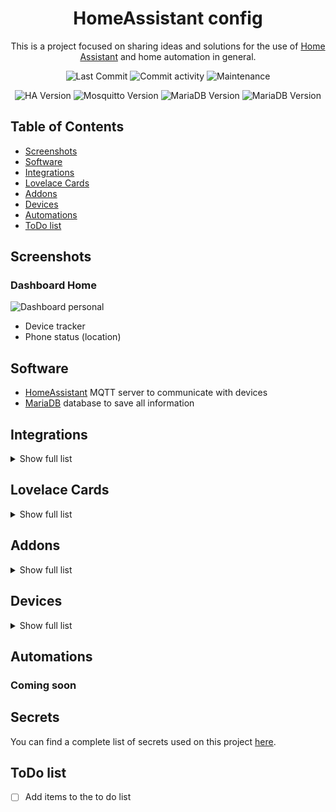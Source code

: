 <h1 align="center">HomeAssistant config</h1>


<p align="center">
  This is a project focused on sharing ideas and solutions for the use of <a href="https://www.home-assistant.io/">Home Assistant</a> and home automation in general.
</p>

<p align="center">
  <img alt="Last Commit" src="https://img.shields.io/github/last-commit/JoaquinBeceiro/Home-Assistant-Config.svg?style=plasticr"/>
  <img alt="Commit activity" src="https://img.shields.io/github/commit-activity/m/mintcreg/ha-config"/>
  <img alt="Maintenance" src="https://img.shields.io/maintenance/yes/2025"/>
</p>

<p align="center">
  <img alt="HA Version" src="https://img.shields.io/badge/HA--Version-2025.1.2-9cf"/>
  <img alt="Mosquitto Version" src="https://img.shields.io/badge/Mosquitto--Version-6.5.0-9cf"/>
  <img alt="MariaDB Version" src="https://img.shields.io/badge/MariaDB--Version-2.7.2-9cf"/>
  <img alt="MariaDB Version" src="https://img.shields.io/badge/Zigbee2MQTT--Version-2.0.02-9cf"/>
</p>

## Table of Contents

- [Screenshots](#screenshots)
- [Software](#software)
- [Integrations](#integrations)
- [Lovelace Cards](#lovelace-cards)
- [Addons](#addons)
- [Devices](#devices)
- [Automations](#automations)
- [ToDo list](#todo-list)

## Screenshots

### Dashboard Home

![Dashboard personal](images/screenshots/personal-dashboard.png)

- Device tracker
- Phone status (location)

## Software

- [HomeAssistant](https://www.home-assistant.io/) MQTT server to communicate with devices
- [MariaDB](https://mariadb.org/) database to save all information

## Integrations

<details>
  <summary>Show full list</summary>
  
<br>

- [rpi_power](https://www.home-assistant.io/integrations/rpi_power/)
- [google_translate](https://www.home-assistant.io/integrations/google_translate/)
- [HACS](https://www.home-assistant.io/integrations/hacs/)
- [local_calendar](https://www.home-assistant.io/integrations/local_calendar/)
- [mobile_app](https://www.home-assistant.io/integrations/mobile_app/)
- [cast](https://www.home-assistant.io/integrations/cast/)
- [cloud](https://www.home-assistant.io/integrations/cloud/)
- [webostv](https://www.home-assistant.io/integrations/webostv/)
- [tessie](https://www.home-assistant.io/integrations/tessie/)
- [samsungtv](https://www.home-assistant.io/integrations/samsungtv/)
- [dlna_dmr](https://www.home-assistant.io/integrations/dlna_dmr/)
- [mqtt](https://www.home-assistant.io/integrations/mqtt/)
- [zha](https://www.home-assistant.io/integrations/zha/)
- [local_todo](https://www.home-assistant.io/integrations/local_todo/)
- [template](https://www.home-assistant.io/integrations/template/)
- [shopping_list](https://www.home-assistant.io/integrations/shopping_list/)
- [scheduler](https://www.home-assistant.io/integrations/scheduler/)
- [systemmonitor](https://www.home-assistant.io/integrations/systemmonitor/)
- [octopus_energy](https://www.home-assistant.io/integrations/octopus_energy/)
- [spook](https://www.home-assistant.io/integrations/spook/)
- [ibeacon](https://www.home-assistant.io/integrations/ibeacon/)
- [openai_conversation](https://www.home-assistant.io/integrations/openai_conversation/)
- [go2rtc](https://www.home-assistant.io/integrations/go2rtc/)
- [chore_helper](https://www.home-assistant.io/integrations/chore_helper/)
- [pantry_tracker](https://www.home-assistant.io/integrations/pantry_tracker/)
- [music_assistant](https://www.home-assistant.io/integrations/music_assistant/)
- [asusrouter](https://www.home-assistant.io/integrations/asusrouter/)
- [ping](https://www.home-assistant.io/integrations/ping/)
- [unraid](https://www.home-assistant.io/integrations/unraid/)
- [google_generative_ai_conversation](https://www.home-assistant.io/integrations/google_generative_ai_conversation/)


</details>

## Lovelace Cards

<details>
  <summary>Show full list</summary>
  
<br>

- [anchor-card](https://github.com/ShadowAya/anchor-card)
- [android-tv-card](https://github.com/ShadowAya/android-tv-card)
- [apexcharts-card](https://github.com/ShadowAya/apexcharts-card)
- [atomic-calendar-revive](https://github.com/ShadowAya/atomic-calendar-revive)
- [bar-card](https://github.com/ShadowAya/bar-card)
- [better-thermostat-ui-card](https://github.com/ShadowAya/better-thermostat-ui-card)
- [bootstrap-grid-card](https://github.com/ShadowAya/bootstrap-grid-card)
- [Bubble-Card](https://github.com/ShadowAya/Bubble-Card)
- [button-card](https://github.com/ShadowAya/button-card)
- [channel-pad](https://github.com/ShadowAya/channel-pad)
- [charger-card](https://github.com/ShadowAya/charger-card)
- [clock-weather-card](https://github.com/ShadowAya/clock-weather-card)
- [config-template-card](https://github.com/ShadowAya/config-template-card)
- [css-swipe-card](https://github.com/ShadowAya/css-swipe-card)
- [custom-brand-icons](https://github.com/ShadowAya/custom-brand-icons)
- [custom-icons](https://github.com/ShadowAya/custom-icons)
- [custom-more-info](https://github.com/ShadowAya/custom-more-info)
- [decluttering-card](https://github.com/ShadowAya/decluttering-card)
- [energy-gauge-bundle-card](https://github.com/ShadowAya/energy-gauge-bundle-card)
- [hass-room-card](https://github.com/ShadowAya/hass-room-card)
- [honeycomb-menu](https://github.com/ShadowAya/honeycomb-menu)
- [kiosk-mode](https://github.com/ShadowAya/kiosk-mode)
- [LG-WebOS-Remote-Control](https://github.com/ShadowAya/LG-WebOS-Remote-Control)
- [light-entity-card](https://github.com/ShadowAya/light-entity-card)
- [lovelace-auto-entities](https://github.com/ShadowAya/lovelace-auto-entities)
- [lovelace-card-mod](https://github.com/ShadowAya/lovelace-card-mod)
- [lovelace-collapsable-cards](https://github.com/ShadowAya/lovelace-collapsable-cards)
- [lovelace-expander-card](https://github.com/ShadowAya/lovelace-expander-card)
- [lovelace-fold-entity-row](https://github.com/ShadowAya/lovelace-fold-entity-row)
- [lovelace-horizon-card](https://github.com/ShadowAya/lovelace-horizon-card)
- [lovelace-layout-card](https://github.com/ShadowAya/lovelace-layout-card)
- [lovelace-mushroom](https://github.com/ShadowAya/lovelace-mushroom)
- [lovelace-paper-buttons-row](https://github.com/ShadowAya/lovelace-paper-buttons-row)
- [lovelace-plotly-graph-card](https://github.com/ShadowAya/lovelace-plotly-graph-card)
- [lovelace-slider-entity-row](https://github.com/ShadowAya/lovelace-slider-entity-row)
- [lovelace-template-entity-row](https://github.com/ShadowAya/lovelace-template-entity-row)
- [lovelace-time-picker-card](https://github.com/ShadowAya/lovelace-time-picker-card)
- [mini-graph-card](https://github.com/ShadowAya/mini-graph-card)
- [mini-media-player](https://github.com/ShadowAya/mini-media-player)
- [octopus-energy-rates-card](https://github.com/ShadowAya/octopus-energy-rates-card)
- [pantry_tracker_card](https://github.com/ShadowAya/pantry_tracker_card)
- [scheduler-card](https://github.com/ShadowAya/scheduler-card)
- [sidebar-card](https://github.com/ShadowAya/sidebar-card)
- [simple-weather-card](https://github.com/ShadowAya/simple-weather-card)
- [stack-in-card](https://github.com/ShadowAya/stack-in-card)
- [surveillance-card](https://github.com/ShadowAya/surveillance-card)
- [swipe-card](https://github.com/ShadowAya/swipe-card)
- [swiper-slider](https://github.com/ShadowAya/swiper-slider)
- [tv-card](https://github.com/ShadowAya/tv-card)
- [Ultra-Vehicle-Card](https://github.com/ShadowAya/Ultra-Vehicle-Card)
- [uptime-card](https://github.com/ShadowAya/uptime-card)
- [vertical-stack-in-card](https://github.com/ShadowAya/vertical-stack-in-card)
- [weather-card](https://github.com/ShadowAya/weather-card)

</details>


## Addons

<details>
  <summary>Show full list</summary>
  
<br>

- [Advanced SSH & Web Terminal](https://github.com/hassio-addons/addon-ssh)
- [Cloudflared](https://github.com/brenner-tobias/addon-cloudflared/)
- [Samba share](https://github.com/home-assistant/addons/tree/master/samba)
- [Home Assistant Google Drive Backup](https://github.com/sabeechen/hassio-google-drive-backup)
- [Mosquitto broker](https://github.com/home-assistant/addons/tree/master/mosquitto)
- [Zigbee2MQTT](https://github.com/zigbee2mqtt/hassio-zigbee2mqtt/tree/master/zigbee2mqtt)
- [File editor](https://github.com/home-assistant/addons/tree/master/configurator)
- [Vaultwarden (Bitwarden)](https://github.com/hassio-addons/addon-bitwarden)
- [Uptime Kuma](https://github.com/hassio-addons/addon-uptime-kuma)
- [Node-RED](https://github.com/hassio-addons/addon-node-red)
- [Piper](https://github.com/home-assistant/addons/blob/master/piper)
- [RPC Shutdown](https://github.com/home-assistant/addons/tree/master/rpc_shutdown)
- [MariaDB](https://github.com/home-assistant/addons/tree/master/mariadb)
- [Duck DNS](https://github.com/home-assistant/addons/tree/master/duckdns)
- [Portainer](https://github.com/alexbelgium/hassio-addons)
- [Terminal & SSH](https://github.com/home-assistant/addons/tree/master/ssh)
- [Pantry Tracker](https://github.com/mintcreg/pantry_tracker)
- [Whisper](https://github.com/home-assistant/addons/blob/master/whisper)
- [Assist Microphone](https://github.com/home-assistant/addons/blob/master/assist_microphone)
- [openWakeWord](https://github.com/home-assistant/addons/blob/master/openwakeword)
- [Music Assistant Server (beta)](https://music-assistant.io)
- [MQTT Explorer](https://github.com/GollumDom/addon-repository) *(No URL provided)*




</details>


## Devices

<details>
  <summary>Show full list</summary>
  
<br>
<h2 align="center">Primary Devices</h2>
<table align="center" border="0" width="100%">
  <thead>
    <tr>
      <th>Device</th>
      <th>Use</th>
      <th>Quantity</th>
    </tr>
  </thead>
  <tbody>
    <tr>
      <td>
        <img src="images/devices/rpi.png" alt="drawing" width="120" />
        <h3>RPI 4 (8gb)</h3>
      </td>
      <td>
        <p>Directly running HASSIO OS</p>
      </td>
      <td>x1</td>
    </tr>
    <tr>
      <td>
        <img src="images/devices/RT-AC86U.jpg" alt="drawing" width="120" />
        <h3>ASUS RT-AC86U</h3>
      </td>
      <td>
        <p>Router</p>
      </td>
      <td>x1</td>
    </tr>
    <tr>
      <td>
        <img src="images/devices/SONOFF-Zigbee-plus-e.jpg" alt="drawing" width="120" />
        <h3>SONOFF-Zigbee Plus-E</h3>
      </td>
      <td>
        <p>Zigbee co-ordinator</p>
      </td>
      <td>x1</td>
    </tr>
    <tr>
      <td>
        <img src="images/devices/google-mini.jpg" alt="drawing" width="120" />
        <h3>Google Home Mini</h3>
      </td>
      <td>
        <p>Voice Assistant</p>
      </td>
      <td>x2</td>
    </tr>
  </tbody>
</table>

<h2 align="center">Zigbee Devices</h2>
<table align="center" border="0" width="100%">
  <thead>
    <tr>
      <th>Device</th>
      <th>Use</th>
      <th>Quantity</th>
    </tr>
  </thead>
  <tbody>
    <tr>
      <td>
        <img src="images/devices/ikea-vallhorn-motion-sensor.jpeg" alt="drawing" width="120" />
        <h3>Ikea Vallhorn Motion Sensor</h3>
      </td>
      <td>
        <p>Capture motion</p>
      </td>
      <td>x4</td>
    </tr>
    <tr>
      <td>
        <img src="images/devices/sonoff-snzb-02.jpeg" alt="drawing" width="120" />
        <h3>Sonoff SNZB-02</h3>
      </td>
      <td>
        <p>Temperature Sensor</p>
      </td>
      <td>x2</td>
    </tr>
    <tr>
      <td>
        <img src="images/devices/sonoff-snzb-04.jpeg" alt="drawing" width="120" />
        <h3>Sonoff SNZB-02</h3>
      </td>
      <td>
        <p>Open/close sensor</p>
      </td>
      <td>x3</td>
    </tr>
    <tr>
      <td>
        <img src="images/devices/tuya-TT001ZAV20.png" alt="drawing" width="120" />
        <h3>TUYA - TS0201</h3>
      </td>
      <td>
        <p>Fridge temperature sensor</p>
      </td>
      <td>x1</td>
    </tr>
    <tr>
      <td>
        <img src="images/devices/tuya-TS0011.jpeg" alt="drawing" width="120" />
        <h3>Tuya - TS0011</h3>
      </td>
      <td>
        <p>Light switch</p>
      </td>
      <td>x9</td>
    </tr>
    <tr>
      <td>
        <img src="images/devices/tuya-BSD29_1.jpeg" alt="drawing" width="120" />
        <h3>Tuya BSD29_1</h3>
      </td>
      <td>
        <p>Switch / Power meter</p>
      </td>
      <td>x1</td>
    </tr>
    <tr>
      <td>
        <img src="images/devices/tuya-WSD500A.jpeg" alt="drawing" width="120" />
        <h3>Tuya - WSD500A</h3>
      </td>
      <td>
        <p>Temperature Sensor</p>
      </td>
      <td>x3</td>
    </tr>
    <tr>
      <td>
        <img src="images/devices/tuya-ZG-227Z.png" alt="drawing" width="120" />
        <h3>Tuya - ZG-227Z</h3>
      </td>
      <td>
        <p>Temperature Sensor</p>
      </td>
      <td>x5</td>
    </tr>
    <tr>
      <td>
        <img src="images/devices/tuya-ZY-M100-24GV3.png" alt="drawing" width="120" />
        <h3>Tuya - ZY-M100-24GV3</h3>
      </td>
      <td>
        <p>Presence sensor</p>
      </td>
      <td>x2</td>
    </tr>
  </tbody>
</table>

</details>

## Automations

### Coming soon

## Secrets
You can find a complete list of secrets used on this project [here](secrets.example.yaml).


## ToDo list

- [ ] Add items to the to do list



